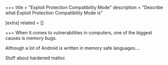 +++
title = "Exploit Protection Compatibility Mode"
description = "Describe what Exploit Protection Compatibility Mode is"

[extra]
related = []

+++
When it comes to vulnerabilities in computers, one of the biggest causes is memory bugs.

Although a lot of Android is written in memory safe languages....

Stuff about hardened malloc